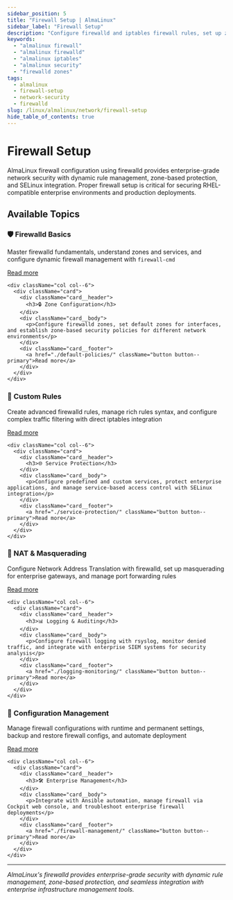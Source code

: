 ```yaml
---
sidebar_position: 5
title: "Firewall Setup | AlmaLinux"
sidebar_label: "Firewall Setup"
description: "Configure firewalld and iptables firewall rules, set up zones and services, and secure AlmaLinux systems with enterprise-grade network protection."
keywords:
  - "almalinux firewall"
  - "almalinux firewalld"
  - "almalinux iptables"
  - "almalinux security"
  - "firewalld zones"
tags:
  - almalinux
  - firewall-setup
  - network-security
  - firewalld
slug: /linux/almalinux/network/firewall-setup
hide_table_of_contents: true
---
```


# Firewall Setup

AlmaLinux firewall configuration using firewalld provides enterprise-grade network security with dynamic rule management, zone-based protection, and SELinux integration. Proper firewall setup is critical for securing RHEL-compatible enterprise environments and production deployments.

## Available Topics

<div className="container">
  <div className="row">
    <div className="col col--6">
      <div className="card">
        <div className="card__header">
          <h3>🛡️ Firewalld Basics</h3>
        </div>
        <div className="card__body">
          <p>Master firewalld fundamentals, understand zones and services, and configure dynamic firewall management with <code>firewall-cmd</code></p>
        </div>
        <div className="card__footer">
          <a href="./iptables-basics/" className="button button--primary">Read more</a>
        </div>
      </div>
    </div>
    
    <div className="col col--6">
      <div className="card">
        <div className="card__header">
          <h3>🔒 Zone Configuration</h3>
        </div>
        <div className="card__body">
          <p>Configure firewalld zones, set default zones for interfaces, and establish zone-based security policies for different network environments</p>
        </div>
        <div className="card__footer">
          <a href="./default-policies/" className="button button--primary">Read more</a>
        </div>
      </div>
    </div>
  </div>

  <div className="row">
    <div className="col col--6">
      <div className="card">
        <div className="card__header">
          <h3>📝 Custom Rules</h3>
        </div>
        <div className="card__body">
          <p>Create advanced firewalld rules, manage rich rules syntax, and configure complex traffic filtering with direct iptables integration</p>
        </div>
        <div className="card__footer">
          <a href="./firewall-rules/" className="button button--primary">Read more</a>
        </div>
      </div>
    </div>
    
    <div className="col col--6">
      <div className="card">
        <div className="card__header">
          <h3>🌐 Service Protection</h3>
        </div>
        <div className="card__body">
          <p>Configure predefined and custom services, protect enterprise applications, and manage service-based access control with SELinux integration</p>
        </div>
        <div className="card__footer">
          <a href="./service-protection/" className="button button--primary">Read more</a>
        </div>
      </div>
    </div>
  </div>

  <div className="row">
    <div className="col col--6">
      <div className="card">
        <div className="card__header">
          <h3>🔄 NAT & Masquerading</h3>
        </div>
        <div className="card__body">
          <p>Configure Network Address Translation with firewalld, set up masquerading for enterprise gateways, and manage port forwarding rules</p>
        </div>
        <div className="card__footer">
          <a href="./nat-configuration/" className="button button--primary">Read more</a>
        </div>
      </div>
    </div>
    
    <div className="col col--6">
      <div className="card">
        <div className="card__header">
          <h3>📊 Logging & Auditing</h3>
        </div>
        <div className="card__body">
          <p>Configure firewall logging with rsyslog, monitor denied traffic, and integrate with enterprise SIEM systems for security analysis</p>
        </div>
        <div className="card__footer">
          <a href="./logging-monitoring/" className="button button--primary">Read more</a>
        </div>
      </div>
    </div>
  </div>

  <div className="row">
    <div className="col col--6">
      <div className="card">
        <div className="card__header">
          <h3>💾 Configuration Management</h3>
        </div>
        <div className="card__body">
          <p>Manage firewall configurations with runtime and permanent settings, backup and restore firewall configs, and automate deployment</p>
        </div>
        <div className="card__footer">
          <a href="./rule-persistence/" className="button button--primary">Read more</a>
        </div>
      </div>
    </div>
    
    <div className="col col--6">
      <div className="card">
        <div className="card__header">
          <h3>🛠️ Enterprise Management</h3>
        </div>
        <div className="card__body">
          <p>Integrate with Ansible automation, manage firewall via Cockpit web console, and troubleshoot enterprise firewall deployments</p>
        </div>
        <div className="card__footer">
          <a href="./firewall-management/" className="button button--primary">Read more</a>
        </div>
      </div>
    </div>
  </div>
</div>

---

*AlmaLinux's firewalld provides enterprise-grade security with dynamic rule management, zone-based protection, and seamless integration with enterprise infrastructure management tools.*